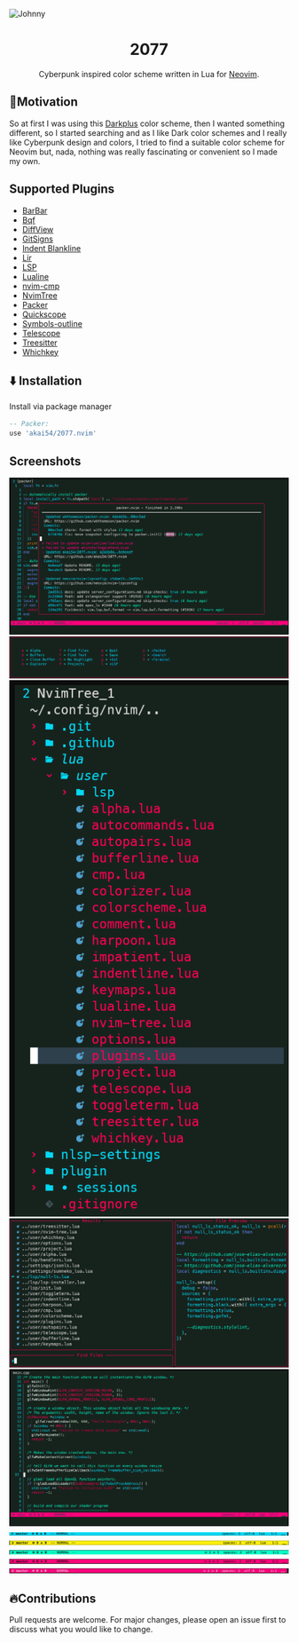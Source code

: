 ![Johnny](https://images.hdqwalls.com/download/cyberpunk-2077-johnny-silverhand-jq-1920x1080.jpg)

<h1 align="center">2077</h1>

<div align="center">
  Cyberpunk inspired color scheme written in Lua for <a href="https://github.com/neovim/neovim">Neovim</a>.
</div>

## 🚀Motivation

So at first I was using this [Darkplus](https://github.com/LunarVim/darkplus.nvim) color scheme, then I wanted something different, so I started searching and as I like Dark color schemes and I really like Cyberpunk design and colors, I tried to find a suitable color scheme for Neovim but, nada, nothing was really fascinating or convenient so I made my own.

## Supported Plugins

- [BarBar](https://github.com/wSzki/nvim_tabline)
- [Bqf](https://github.com/kevinhwang91/nvim-bqf)
- [DiffView](https://github.com/sindrets/diffview.nvim)
- [GitSigns](https://github.com/lewis6991/gitsigns.nvim)
- [Indent Blankline](https://github.com/lukas-reineke/indent-blankline.nvim)
- [Lir](https://github.com/tamago324/lir.nvim)
- [LSP](https://github.com/neovim/nvim-lspconfig)
- [Lualine](https://github.com/nvim-lualine/lualine.nvim)
- [nvim-cmp](https://github.com/hrsh7th/nvim-cmp)
- [NvimTree](https://github.com/kyazdani42/nvim-tree.lua)
- [Packer](https://github.com/wbthomason/packer.nvim)
- [Quickscope](https://github.com/unblevable/quick-scope)
- [Symbols-outline](https://github.com/simrat39/symbols-outline.nvim)
- [Telescope](https://github.com/nvim-telescope/telescope.nvim)
- [Treesitter](https://github.com/nvim-treesitter/nvim-treesitter)
- [Whichkey](https://github.com/folke/which-key.nvim)

## ⬇️ Installation

Install via package manager

```lua
-- Packer:
use 'akai54/2077.nvim'
```

##   Screenshots
![](Screenshots/packer.png)
![](Screenshots/which-key.png)
![](Screenshots/NvimTree.png)
![](Screenshots/Telescope.png)
![](Screenshots/first.png)
![](Screenshots/Screenshot_20220526_234955.png)
![](Screenshots/Screenshot_20220526_235055.png)
![](Screenshots/Screenshot_20220526_235110.png)
![](Screenshots/Screenshot_20220526_235135.png)
![](Screenshots/Screenshot_20220526_235155.png)

## 🔥Contributions

Pull requests are welcome.
For major changes, please open an issue first to discuss what you would like to change.

